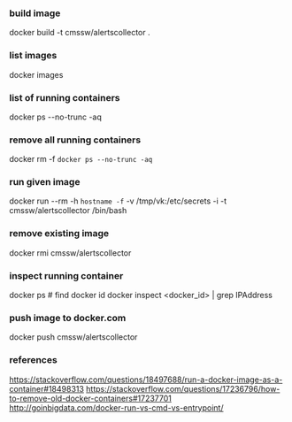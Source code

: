 

### build image
docker build -t cmssw/alertscollector .

### list images
docker images

### list of running containers
docker ps --no-trunc -aq

### remove all running containers
docker rm -f `docker ps --no-trunc -aq`

### run given image
docker run --rm -h `hostname -f` -v /tmp/vk:/etc/secrets -i -t cmssw/alertscollector /bin/bash

### remove existing image
docker rmi cmssw/alertscollector

### inspect running container
docker ps # find docker id
docker inspect <docker_id> | grep IPAddress

### push image to docker.com
docker push cmssw/alertscollector

### references
https://stackoverflow.com/questions/18497688/run-a-docker-image-as-a-container#18498313
https://stackoverflow.com/questions/17236796/how-to-remove-old-docker-containers#17237701
http://goinbigdata.com/docker-run-vs-cmd-vs-entrypoint/
